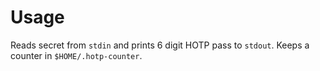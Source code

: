 # Usage

Reads secret from `stdin` and prints 6 digit HOTP pass to `stdout`. Keeps a counter in `$HOME/.hotp-counter`.
